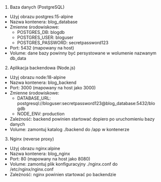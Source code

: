 1. Baza danych (PostgreSQL)

- Użyj obrazu postgres:15-alpine
- Nazwa kontenera: blog_database
- Zmienne środowiskowe:
  - POSTGRES_DB: blogdb
  - POSTGRES_USER: bloguser
  - POSTGRES_PASSWORD: secretpassword123
- Port: 5432 (mapowany na host)
- Volume: dane bazy powinny być persystowane w wolumenie nazwanym db_data

2. Aplikacja backendowa (Node.js)

- Użyj obrazu node:18-alpine
- Nazwa kontenera: blog_backend
- Port: 3000 (mapowany na host jako 3000)
- Zmienne środowiskowe:
  - DATABASE_URL: postgresql://bloguser:secretpassword123@blog_database:5432/blogdb
  - NODE_ENV: production
- Zależność: backend powinien startować dopiero po uruchomieniu bazy danych
- Volume: zamontuj katalog ./backend do /app w kontenerze

3. Nginx (reverse proxy)

- Użyj obrazu nginx:alpine
- Nazwa kontenera: blog_nginx
- Port: 80 (mapowany na host jako 8080)
- Volume: zamontuj plik konfiguracyjny ./nginx.conf do /etc/nginx/nginx.conf
- Zależność: nginx powinien startować po backendzie
